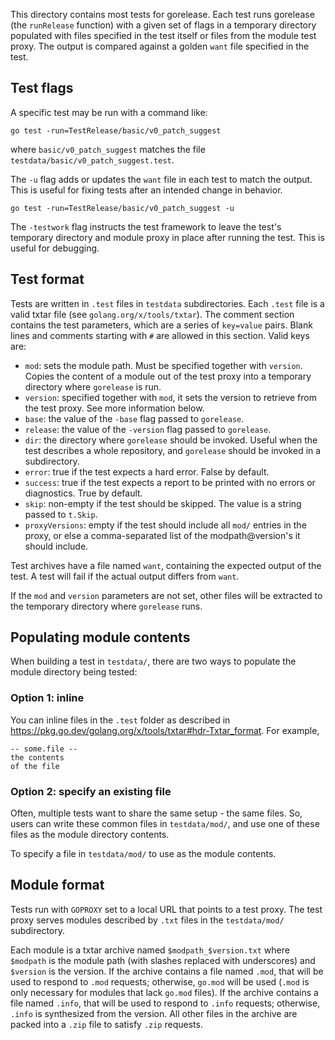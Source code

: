 This directory contains most tests for gorelease. Each test runs gorelease (the
`runRelease` function) with a given set of flags in a temporary directory
populated with files specified in the test itself or files from the module test
proxy. The output is compared against a golden `want` file specified in the
test.

## Test flags

A specific test may be run with a command like:

    go test -run=TestRelease/basic/v0_patch_suggest

where `basic/v0_patch_suggest` matches the file
`testdata/basic/v0_patch_suggest.test`.

The `-u` flag adds or updates the `want` file in each test to match the output.
This is useful for fixing tests after an intended change in behavior.

    go test -run=TestRelease/basic/v0_patch_suggest -u

The `-testwork` flag instructs the test framework to leave the test's temporary
directory and module proxy in place after running the test. This is useful
for debugging.

## Test format

Tests are written in `.test` files in `testdata` subdirectories. Each `.test`
file is a valid txtar file (see `golang.org/x/tools/txtar`). The comment section
contains the test parameters, which are a series of `key=value` pairs. Blank
lines and comments starting with `#` are allowed in this section. Valid keys
are:

* `mod`: sets the module path. Must be specified together with `version`. Copies
  the content of a module out of the test proxy into a temporary directory
  where `gorelease` is run.
* `version`: specified together with `mod`, it sets the version to retrieve from
  the test proxy. See more information below.
* `base`: the value of the `-base` flag passed to `gorelease`.
* `release`: the value of the `-version` flag passed to `gorelease`.
* `dir`: the directory where `gorelease` should be invoked. Useful when the test
  describes a whole repository, and `gorelease` should be invoked in a
  subdirectory.
* `error`: true if the test expects a hard error. False by default.
* `success`: true if the test expects a report to be printed with no errors
  or diagnostics. True by default.
* `skip`: non-empty if the test should be skipped. The value is a string passed
  to `t.Skip`.
* `proxyVersions`: empty if the test should include all `mod/` entries in the
  proxy, or else a comma-separated list of the modpath@version's it should
  include.

Test archives have a file named `want`, containing the expected output of the
test. A test will fail if the actual output differs from `want`.

If the `mod` and `version` parameters are not set, other files will be extracted
to the temporary directory where `gorelease` runs.

## Populating module contents

When building a test in `testdata/`, there are two ways to populate the module
directory being tested:

### Option 1: inline

You can inline files in the `.test` folder as described in
https://pkg.go.dev/golang.org/x/tools/txtar#hdr-Txtar_format. For example,

```
-- some.file --
the contents
of the file
```

### Option 2: specify an existing file

Often, multiple tests want to share the same setup - the same files. So, users
can write these common files in `testdata/mod/`, and use one of these files as
the module directory contents.

To specify a file in `testdata/mod/` to use as the module contents.

## Module format

Tests run with `GOPROXY` set to a local URL that points to a test proxy. The
test proxy serves modules described by `.txt` files in the `testdata/mod/`
subdirectory.

Each module is a txtar archive named `$modpath_$version.txt` where `$modpath`
is the module path (with slashes replaced with underscores) and `$version` is
the version. If the archive contains a file named `.mod`, that will be used to
respond to `.mod` requests; otherwise, `go.mod` will be used (`.mod` is only
necessary for modules that lack `go.mod` files). If the archive contains a
file named `.info`, that will be used to respond to `.info` requests; otherwise,
`.info` is synthesized from the version. All other files in the archive are
packed into a `.zip` file to satisfy `.zip` requests.

